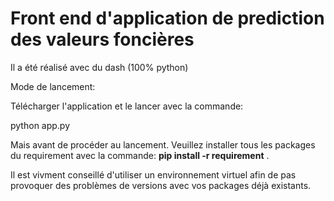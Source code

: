 # Front end d'application de prediction des valeurs foncières


Il a été réalisé avec du dash (100% python) 

Mode de lancement:

Télécharger l'application et le lancer avec la commande:</br>

python app.py


Mais avant de procéder au lancement. Veuillez installer tous les packages du requirement avec la commande: <b> pip install -r requirement</b> .

Il est vivment conseillé d'utiliser un environnement virtuel afin de pas provoquer des problèmes de versions avec vos packages déjà existants.
</br>
